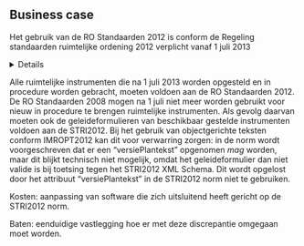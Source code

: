 ## Business case

Het gebruik van de RO Standaarden 2012 is conform de Regeling standaarden ruimtelijke ordening 2012 verplicht vanaf 1 juli 2013

<details  class='note'>
De Regeling standaarden ruimtelijke ordening 2012 is in juli 2012 gepubliceerd in de Staatscourant: https://zoek.officielebekendmakingen.nl/stcrt-2012-14821.html
</details> 

Alle ruimtelijke instrumenten die na 1 juli 2013 worden opgesteld en in procedure worden gebracht, moeten voldoen aan de RO Standaarden 2012. De RO Standaarden 2008 mogen na 1 juli niet meer worden gebruikt voor nieuw in procedure te brengen ruimtelijke instrumenten. Als gevolg daarvan moeten ook de geleideformulieren van beschikbaar gestelde instrumenten voldoen aan de STRI2012. Bij het gebruik van objectgerichte teksten conform IMROPT2012  kan dit voor verwarring zorgen: in de norm wordt voorgeschreven dat er een “versiePlantekst” opgenomen <i>mag</i> worden, maar dit blijkt technisch niet mogelijk, omdat het geleideformulier dan niet valide is bij toetsing tegen het STRI2012 XML Schema. Dit wordt opgelost door het attribuut “versiePlantekst” in de STRI2012 norm niet te gebruiken. 

Kosten: aanpassing van software die zich uitsluitend heeft gericht op de STRI2012 norm.

Baten: eenduidige vastlegging hoe er met deze discrepantie omgegaan moet worden.

